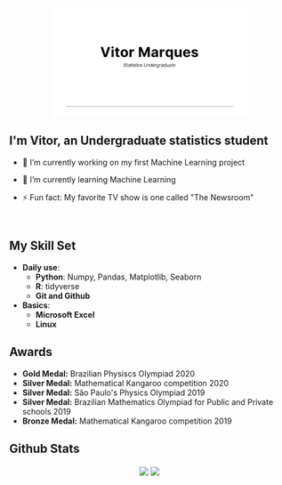 <div align="center">
<img src="https://github.com/vitormarquesr/vitormarquesr/blob/main/Banner.png" align="center" style="width: 70%" />
</div>  
  

## <div align="left">I'm Vitor, an Undergraduate statistics student</div>  
  

- 🔭 I’m currently working on my first Machine Learning project  
  

- 🌱 I’m currently learning Machine Learning  
  

- ⚡ Fun fact: My favorite TV show is one called "The Newsroom"  
  

<br/>  


## My Skill Set  

* **Daily use**:
  + **Python**: Numpy, Pandas, Matplotlib, Seaborn
  + **R**: tidyverse
  + **Git and Github**
* **Basics**:
  + **Microsoft Excel**
  + **Linux**

## Awards

* **Gold Medal:** Brazilian Physiscs Olympiad 2020
* **Silver Medal:** Mathematical Kangaroo competition 2020
* **Silver Medal:** São Paulo's Physics Olympiad 2019
* **Silver Medal:** Brazilian Mathematics Olympiad for Public and Private schools 2019
* **Bronze Medal:** Mathematical Kangaroo competition 2019


## Github Stats  

<div align="center"><img src="https://github-readme-stats.vercel.app/api?username=vitormarquesr&show_icons=true&count_private=true&hide_border=true" align="center" />
<img src="https://github-readme-stats.vercel.app/api/top-langs/?username=vitormarquesr&hide_border=true&layout=compact" align="center" />
</div>  





